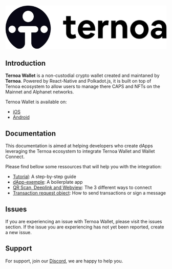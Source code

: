 ![Ternoa Wallet](./assets/logo_with_title.jpeg)

## Introduction

**Ternoa Wallet** is a non-custodial crypto wallet created and maintaned by **Ternoa**. Powered by React-Native and Polkadot.js, it is built on top of Ternoa ecosystem to allow users to manage there CAPS and NFTs on the Mainnet and Alphanet networks.

Ternoa Wallet is available on:
- [iOS](https://apps.apple.com/us/app/ternoa-wallet/id1562180877)
- [Android](https://play.google.com/store/apps/details?id=com.ternoa.wallet.prod&gl=US)

## Documentation

This documentation is aimed at helping developers who create dApps leveraging the Ternoa ecosystem to integrate Ternoa Wallet and Wallet Connect.

Please find bellow some ressources that will help you with the integration:
- [Tutorial](./wallet-connect-integration/TUTORIAL.md): A step-by-step guide
- [dApp-exemple](./wallet-connect-integration/dapp-exemple): A boilerplate app
- [QR Scan, Deeplink and Webview](./wallet-connect-integration/CONNECTION.md): The 3 different ways to connect
- [Transaction request object](./wallet-connect-integration/REQUEST.md): How to send transactions or sign a message

## Issues

If you are experiencing an issue with Ternoa Wallet, please visit the issues section. If the issue you are experiencing has not yet been reported, create a new issue.

## Support

For support, join our [Discord](https://discord.com/invite/cNZTGtGJNR), we are happy to help you.
